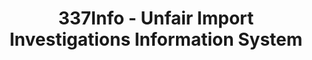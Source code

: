 ---
bigquery: https://console.cloud.google.com/bigquery?p=patents-public-data&d=usitc_investigations&page=dataset&project=sheets-management-319211
citation: US International Trade Commission 337Info Unfair Import Investigations Information
  System
contributors: US International Trade Comission
cost: None
description: US International Trade Commission 337Info Unfair Import Investigations
  Information System contains data on investigations done under Section 337. Section
  337 declares the infringement of certain statutory intellectual property rights
  and other forms of unfair competition in import trade to be unlawful practices.
  Most Section 337 investigations involve allegations of patent or registered trademark
  infringement.
documentation: FAQ and tutorial available on the site
last_edit: Mon, 04 Apr 2022 19:10:40 GMT
location: https://pubapps2.usitc.gov/337external/
maintained_by: US International Trade Comission
schema_fields: '[''lastUpdated'', ''copyrightNumbers'', ''docketNo'', ''teoReliefGranted'',
  ''scheduledEndDateEvidHear'', ''title'', ''investigationType'', ''endDateMarkmanHearing'',
  ''patentNumbers'', ''id'', ''finalIdOnViolationDue'', ''issueDateOtherNonFinal'',
  ''finalDetNoViolation'', ''ouiiParticipation'', ''htsNumbers'', ''teoIdDueDate'',
  ''startDateMarkmanHearing'', ''dateComplaintFiled'', ''trademarkNumbers'', ''patentNumber'',
  ''investigationNo'', ''scheduledStartDateEvidHear'', ''aljAssigned'', ''currentStatus'',
  ''gcAttorney'', ''actualEndDateEvidHear'', ''publication_number'', ''investigationTermDate'',
  ''ouiiAttorney'', ''complainant'', ''currentActiveALJ'', ''finalIdOnViolationIssue'',
  ''internalRemand'', ''actualStartDateEvidHear'', ''dateOfPublicationFrNotice'',
  ''respondent'', ''teoIdIssueDate'', ''markmanHearing'', ''finalDetViolation'', ''cafcAppeals'',
  ''teoProceedingInvolved'', ''targetDate'', ''dateCreated'', ''reportingRequirements'',
  ''invUnfairAct'']'
shortname: unfair_import_investigations
tags:
- import
- legal
- trade
timeframe: 2008-2021 (prior to 2008 downloadable as a JSON file)
title: 337Info - Unfair Import Investigations Information System
uuid: 2721f5ec-e599-4890-9265-9706719fc71e
---